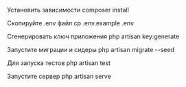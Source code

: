 Установить зависимости
composer install

Скопируйте .env файл
cp .env.example .env

Сгенерировать ключ приложения
php artisan key:generate

Запустите миграции и cидеры
php artisan migrate --seed

Для запуска тестов
php artisan test

Запустите сервер
php artisan serve